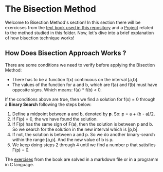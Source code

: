 # The Bisection Method

Welcome to Bisection Method's section! In this section there will be exercicses from the [text book used in this repository](https://drive.google.com/file/d/1qTyRvL0rwDiC3Ki8AEHKxQVENtCQenei/view?usp=sharing)
and a [Project](projectSection01/) related to the method studied in this folder. Now, let's dive into a brief explanation of how bisection technique works!

## How Does Bisection Approach Works ?
There are some conditions we need to verify before applying the Bisection Method:
  - There has to be a function f(x) continuous on the interval [a,b].
  - The values of the function for a and b, which are f(a) and f(b) must have opposite signs. Which means: f(a) * f(b) < 0.

If the conditions above are true, then we find a solution for f(x) = 0 through a **Binary Search** following the steps below:
  1. Define a midpoint between a and b, denoted by **p**. So: p = a + (b - a)/2.
  2. If F(p) = 0, the we have found the solution.
  3. If F(p) has the same sign of F(a), then the solution is between p and b. So we search for the solution in the new interval which is [p,b].
  4. If not, the solution is between a and p. So we do another binary-search within the range [a,p]. And the new value of b is p.
  5. We keep doing steps 2 through 4 until we find a number p that satisfies F(p) = 0.

The [exercises](exercises/) from the book are solved in a markdown file or in a programm in C language.
